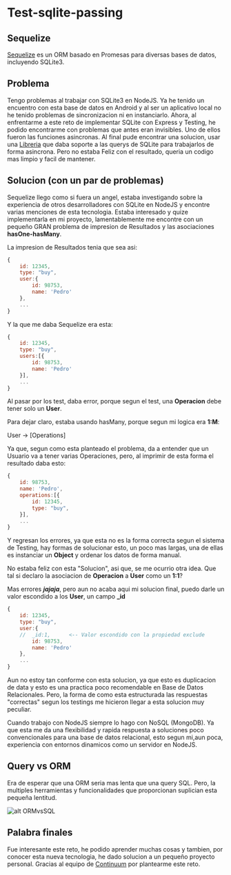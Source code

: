 # Test-sqlite-passing

## Sequelize

[Sequelize](http://sequelizejs.com/) es un ORM basado en Promesas para diversas bases de datos, incluyendo SQLite3.

## Problema

Tengo problemas al trabajar con SQLite3 en NodeJS. Ya he tenido un encuentro con esta base de datos en Android y al ser un aplicativo local no he tenido problemas de sincronizacion ni en instanciarlo. Ahora, al enfrentarme a este reto de implementar SQLite con Express y Testing, he podido encontrarme con problemas que antes eran invisibles. Uno de ellos fueron las funciones asincronas. Al final pude encontrar una solucion, usar una [Libreria](https://www.npmjs.com/package/sqlite) que daba soporte a las querys de SQLite para trabajarlos de forma asincrona. Pero no estaba Feliz con el resultado, queria un codigo mas limpio y facil de mantener.

## Solucion (con un par de problemas)

Sequelize llego como si fuera un angel, estaba investigando sobre la experiencia de otros desarrolladores con SQLite en NodeJS y encontre varias menciones de esta tecnologia. Estaba interesado y quize implementarla en mi proyecto, lamentablemente me encontre con un pequeño GRAN problema de impresion de Resultados y las asociaciones **hasOne-hasMany**.

La impresion de Resultados tenia que sea asi:

```Javascript
{
    id: 12345,
    type: "buy",
    user:{
        id: 98753,
        name: 'Pedro'
    },
    ...
}
```

Y la que me daba Sequelize era esta:

```Javascript
{
    id: 12345,
    type: "buy",
    users:[{
        id: 98753,
        name: 'Pedro'
    }],
    ...
}
```

Al pasar por los test, daba error, porque segun el test, una **Operacion** debe tener solo un **User**.

Para dejar claro, estaba usando hasMany, porque segun mi logica era **1:M**: 

User -> [Operations]

Ya que, segun como esta planteado el problema, da a entender que un Usuario va a tener varias Operaciones, pero, al imprimir de esta forma el resultado daba esto:

```Javascript
{
    id: 98753,
    name: 'Pedro', 
    operations:[{
        id: 12345,
        type: "buy",
    }],
    ...
}
```

Y regresan los errores, ya que esta no es la forma correcta segun el sistema de Testing, hay formas de solucionar esto, un poco mas largas, una de ellas es instanciar un **Object** y ordenar los datos de forma manual.

No estaba feliz con esta "Solucion", asi que, se me ocurrio otra idea. Que tal si declaro la asociacion de **Operacion** a **User** como un **1:1**?

Mas errores ***jajaja***, pero aun no acaba aqui mi solucion final, puedo darle un valor escondido a los **User**, un campo **_id**

```Javascript
{
    id: 12345,
    type: "buy",
    user:{
    //  _id:1,      <-- Valor escondido con la propiedad exclude
        id: 98753,
        name: 'Pedro'
    },
    ...
}
```

Aun no estoy tan conforme con esta solucion, ya que esto es duplicacion de data y esto es una practica poco recomendable en Base de Datos Relacionales. Pero, la forma de como esta estructurada las respuestas "correctas" segun los testings me hicieron llegar a esta solucion muy peculiar.

Cuando trabajo con NodeJS siempre lo hago con NoSQL (MongoDB). Ya que esta me da una flexibilidad y rapida respuesta a soluciones poco convencionales para una base de datos relacional, esto segun mi,aun poca, experiencia con entornos dinamicos como un servidor en NodeJS.

## Query vs ORM

Era de esperar que una ORM seria mas lenta que una query SQL.
Pero, la multiples herramientas y funcionalidades que proporcionan suplician esta pequeña lentitud.

![alt ORMvsSQL](https://i.imgur.com/4UlQGWs.png)


## Palabra finales

Fue interesante este reto, he podido aprender muchas cosas y tambien, por conocer esta nueva tecnologia, he dado solucion a un pequeño proyecto personal.
Gracias al equipo de [Continuum](https://www.continuumhq.com/) por plantearme este reto. 
